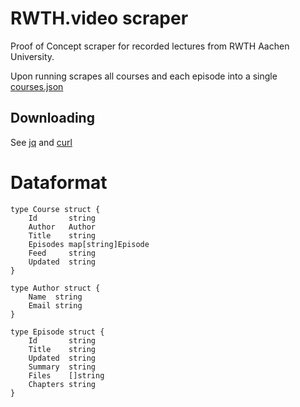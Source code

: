 # RWTH.video scraper

Proof of Concept scraper for recorded lectures from RWTH Aachen University.

Upon running scrapes all courses and each episode into a single [courses.json](courses.json)

## Downloading

See [jq](https://jqlang.github.io/jq/) and [curl](https://curl.se/)

# Dataformat

```golang
type Course struct {
	Id       string
	Author   Author
	Title    string
	Episodes map[string]Episode
	Feed     string
	Updated  string
}

type Author struct {
	Name  string
	Email string
}

type Episode struct {
	Id       string
	Title    string
	Updated  string
	Summary  string
	Files    []string
	Chapters string
}
```
